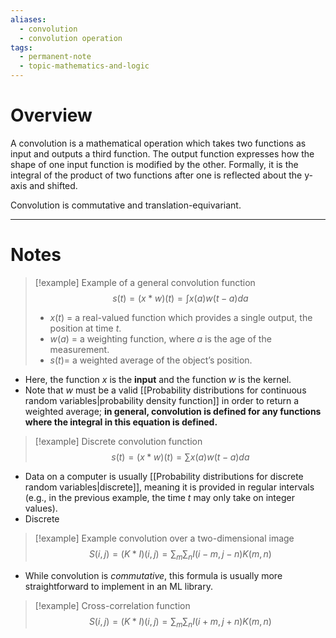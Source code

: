 ```yaml
---
aliases:
  - convolution
  - convolution operation
tags:
  - permanent-note
  - topic-mathematics-and-logic
---
```

# Overview

A convolution is a mathematical operation which takes two functions as input and outputs a third function. The output function expresses how the shape of one input function is modified by the other. Formally, it is the integral of the product of two functions after one is reflected about the y-axis and shifted.

Convolution is commutative and translation-equivariant.

---

# Notes


> [!example] Example of a general convolution function
> $$ s(t) = (x * w) (t) = \int x(a)w(t-a)da $$
> - $x(t)$ = a real-valued function which provides a single output, the position at time $t$.
> - $w(a)$ = a weighting function, where $a$ is the age of the measurement.
> - $s(t)$= a weighted average of the object’s position.

- Here, the function $x$ is the **input** and the function $w$ is the kernel.
- Note that $w$ must be a valid [[Probability distributions for continuous random variables|probability density function]] in order to return a weighted average; **in general, convolution is defined for any functions where the integral in this equation is defined.**

> [!example] Discrete convolution function
> $$ s(t) = (x * w) (t) = \sum x(a)w(t-a)da $$

- Data on a computer is usually [[Probability distributions for discrete random variables|discrete]], meaning it is provided in regular intervals (e.g., in the previous example, the time $t$ may only take on integer values).
- Discrete

>[!example] Example convolution over a two-dimensional image
>$$ S(i,j) = (K * I)(i,j) = \sum_m \sum_n I(i-m, j-n)K(m,n) $$

- While convolution is *commutative*, this formula is usually more straightforward to implement in an ML library.

> [!example] Cross-correlation function
> $$ S(i,j) = (K * I)(i,j) = \sum_m \sum_n I(i+m, j+n)K(m,n) $$

